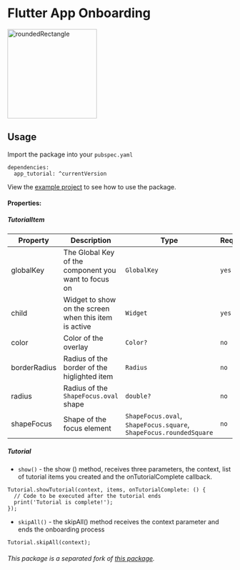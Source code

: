 # Flutter App Onboarding

<img src="https://raw.githubusercontent.com/aikenahac/tutorial/master/assets/tutorial_demo.gif" alt="roundedRectangle" width="200"/>

## Usage

Import the package into your `pubspec.yaml`

```
dependencies:
  app_tutorial: ^currentVersion
```

View the [example project](https://github.com/aikenahac/app_tutorial/tree/master/example) to see how to use the package.

#### Properties:

##### TutorialItem

| Property | Description | Type | Required | Default value |
| -------- | ----------- | ---- | -------- | ------------- |
| globalKey | The Global Key of the component you want to focus on | `GlobalKey` | `yes` | / |
| child | Widget to show on the screen when this item is active | `Widget` | `yes`| / |
| color | Color of the overlay | `Color?` | `no` | `Color.fromRGBO(0, 0, 0, 0.6)` |
| borderRadius | Radius of the border of the higlighted item | `Radius` | `no` | `Radius.circular(10.0)` |
| radius | Radius of the `ShapeFocus.oval` shape | `double?` | `no` | `null` |
| shapeFocus | Shape of the focus element | `ShapeFocus.oval`, `ShapeFocus.square`, `ShapeFocus.roundedSquare` | `no` |  `ShapeFocus.roundedSquare` |

##### Tutorial

- `show()` - the show () method, receives three parameters, the context, list of tutorial items you created and the onTutorialComplete callback.
```
Tutorial.showTutorial(context, items, onTutorialComplete: () {
  // Code to be executed after the tutorial ends
  print('Tutorial is complete!');
});

```

- `skipAll()` - the skipAll() method receives the context parameter and ends the onboarding process
```
Tutorial.skipAll(context);
```

###### This package is a separated fork of [this package](https://pub.dev/packages/tutorial).
